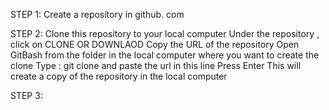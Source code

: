 STEP 1: Create a repository in github. com

STEP 2: Clone this repository to your local computer
            Under the repository , click on CLONE OR DOWNLAOD
            Copy the URL of the repository
            Open GitBash from the folder in the local computer where you want to create the clone
            Type :  git clone and paste the url in this line 
            Press Enter
      This will create a copy of the repository in the local computer
      
STEP 3: 
       


